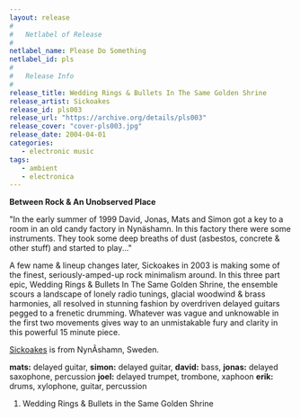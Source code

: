 ```yaml
---
layout: release
#
#   Netlabel of Release
#
netlabel_name: Please Do Something
netlabel_id: pls
#
#   Release Info
#
release_title: Wedding Rings & Bullets In The Same Golden Shrine
release_artist: Sickoakes
release_id: pls003
release_url: "https://archive.org/details/pls003"
release_cover: "cover-pls003.jpg"
release_date: 2004-04-01
categories:
   - electronic music
tags:
   - ambient
   - electronica
---
```

**Between Rock & An Unobserved Place**

"In the early summer of 1999 David, Jonas, Mats and Simon got a key to a room in an old candy factory in Nynäshamn. In this factory there were some instruments. They took some deep breaths of dust (asbestos, concrete & other stuff) and started to play..." 

A few name & lineup changes later, Sickoakes in 2003 is making some of the finest, seriously-amped-up rock minimalism around. In this three part epic, Wedding Rings & Bullets In The Same Golden Shrine, the ensemble scours a landscape of lonely radio tunings, glacial woodwind & brass harmonies, all resolved in stunning fashion by overdriven delayed guitars pegged to a frenetic drumming. Whatever was vague and unknowable in the first two movements gives way to an unmistakable fury and clarity in this powerful 15 minute piece.

[Sickoakes](http://www.sickoakes.com/) is from NynÃshamn, Sweden.

**mats:** delayed guitar, **simon:** delayed guitar, **david:** bass, **jonas:** delayed saxophone, percussion **joel:** delayed trumpet, trombone, xaphoon **erik:** drums, xylophone, guitar, percussion

1. Wedding Rings & Bullets in the Same Golden Shrine
